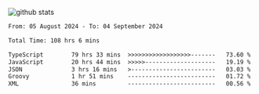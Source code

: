 
![github stats](https://github-readme-stats.vercel.app/api?username=realmahd1&show_icons=true&theme=codeSTACKr&hide_rank=true&count_private=true)

<!--START_SECTION:waka-->

```txt
From: 05 August 2024 - To: 04 September 2024

Total Time: 108 hrs 6 mins

TypeScript        79 hrs 33 mins  >>>>>>>>>>>>>>>>>>-------   73.60 %
JavaScript        20 hrs 44 mins  >>>>>--------------------   19.19 %
JSON              3 hrs 16 mins   >------------------------   03.03 %
Groovy            1 hr 51 mins    -------------------------   01.72 %
XML               36 mins         -------------------------   00.56 %
```

<!--END_SECTION:waka-->
